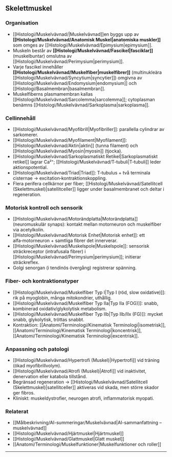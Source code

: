 ## Skelettmuskel

### Organisation
- [[Histologi/Muskelvävnad/|Muskelvävnad]]en byggs upp av **[[Histologi/Muskelvävnad/Anatomisk Muskel|anatomiska muskler]]** som omges av [[Histologi/Muskelvävnad/Epimysium|epimysium]].  
- Muskeln består av **[[Histologi/Muskelvävnad/Fascikel|fasciklar]]** (muskelbuntar) omslutna av [[Histologi/Muskelvävnad/Perimysium|perimysium]].  
- Varje fascikel innehåller **[[Histologi/Muskelvävnad/Muskelfiber|muskelfibrer]]** (multinukleära [[Histologi/Muskelvävnad/Syncytium|syncytier]]) omgivna av [[Histologi/Muskelvävnad/Endomysium|endomysium]] och [[Histologi/Basalmembran|basalmembran]].  
- Muskelfiberns plasmamembran kallas [[Histologi/Muskelvävnad/Sarcolemma|sarcolemma]]; cytoplasman benämns [[Histologi/Muskelvävnad/Sarkoplasma|sarkoplasma]].

### Cellinnehåll
- [[Histologi/Muskelvävnad/Myofibrill|Myofibriller]]: parallella cylindrar av sarkomerer.  
- [[Histologi/Muskelvävnad/Myofilament|Myofilament]]: [[Histologi/Muskelvävnad/Aktin|aktin]] (tunna filament) och [[Histologi/Muskelvävnad/Myosin|myosin]] (tjocka).  
- [[Histologi/Muskelvävnad/Sarkoplasmatiskt Retikel|Sarkoplasmatiskt retikel]] lagrar Ca²⁺; [[Histologi/Muskelvävnad/T-tubuli|T‑tubuli]] leder aktionspotential.  
- [[Histologi/Muskelvävnad/Triad|Triad]]: T‑tubulus + två terminala cisternae → excitation‑kontraktionskoppling.  
- Flera perifera cellkärnor per fiber; [[Histologi/Muskelvävnad/Satellitcell (Skelettmuskel)|satellitceller]] ligger under basalmembranet och deltar i regeneration.

### Motorisk kontroll och sensorik
- [[Histologi/Muskelvävnad/Motorändplatta|Motorändplatta]] (neuromuskulär synaps): kontakt mellan motorneuron och muskelfiber via acetylkolin.  
- [[Histologi/Muskelvävnad/Motorisk Enhet|Motorisk enhet]]: ett alfa‑motorneuron + samtliga fibrer det innerverar.  
- [[Histologi/Muskelvävnad/Muskelspole|Muskelspole]]: sensorisk sträckreceptor (intrafusala fibrer) i [[Histologi/Muskelvävnad/Perimysium|perimysium]]; initierar sträckreflex.  
- Golgi senorgan (i tendinös övergång) registrerar spänning.

### Fiber- och kontraktionstyper
- [[Histologi/Muskelvävnad/Muskelfiber Typ I|Typ I (röd, slow oxidative)]]: rik på myoglobin, många mitokondrier, uthållig.  
- [[Histologi/Muskelvävnad/Muskelfiber Typ IIa|Typ IIa (FOG)]]: snabb, kombinerad oxidativ/glykolytisk metabolism.  
- [[Histologi/Muskelvävnad/Muskelfiber Typ IIb|Typ IIb/IIx (FG)]]: mycket snabb, glykolytisk, tröttas snabbt.  
- Kontraktion: [[Anatomi/Terminologi/Kinematisk Terminologi|isometrisk]], [[Anatomi/Terminologi/Kinematisk Terminologi|koncentrisk]], [[Anatomi/Terminologi/Kinematisk Terminologi|excentrisk]].

### Anpassning och patologi
- [[Histologi/Muskelvävnad/Hypertrofi (Muskel)|Hypertrofi]] vid träning (ökad myofibrillvolym).  
- [[Histologi/Muskelvävnad/Atrofi (Muskel)|Atrofi]] vid inaktivitet, denervation eller katabola tillstånd.  
- Begränsad regeneration → [[Histologi/Muskelvävnad/Satellitcell (Skelettmuskel)|satellitceller]] aktiveras vid skada, men större skador ger fibros.  
- Kliniskt: muskeldystrofier, neurogen atrofi, inflammatorisk myopati.

### Relaterat
- [[Målbeskrivning/AI-summeringar/Muskelvävnad|AI-sammanfattning – muskelvävnad]]  
- [[Histologi/Muskelvävnad/Hjärtmuskel|Hjärtmuskel]]  
- [[Histologi/Muskelvävnad/Glattmuskel|Glatt muskel]]  
- [[Anatomi/Terminologi/Muskelfunktioner|Muskelfunktioner och roller]]  

---
